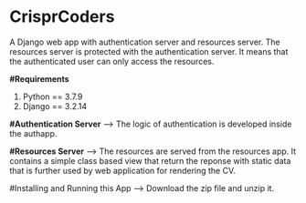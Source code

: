 # CrisprCoders
A Django web app with authentication server and resources server. The resources server is protected with the authentication server. It means that the authenticated user can only access the resources.

**#Requirements**
1. Python == 3.7.9
2. Django == 3.2.14

**#Authentication Server**
--> The logic of authentication is developed inside the authapp.

**#Resources Server**
--> The resources are served from the resources app. It contains a simple class based view that return the reponse with static data that is further used by web application for rendering the CV.

#Installing and Running this App
--> Download the zip file and unzip it.
